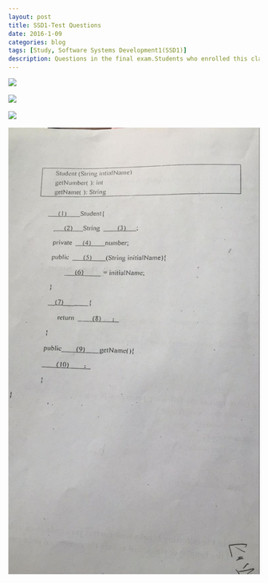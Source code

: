```yaml
---
layout: post
title: SSD1-Test Questions
date: 2016-1-09
categories: blog
tags: [Study, Software Systems Development1(SSD1)]
description: Questions in the final exam.Students who enrolled this class can look my blog as a reference.
---
```


![](https://raw.githubusercontent.com/SophieCXT/blog.io/master/img/WHU/2016-1-09-1.jpg)


![](https://raw.githubusercontent.com/SophieCXT/blog.io/master/img/WHU/2016-1-09-2.jpg)


![](https://raw.githubusercontent.com/SophieCXT/blog.io/master/img/WHU/2016-1-09-3.jpg)


![](https://raw.githubusercontent.com/SophieCXT/blog.io/master/img/WHU/2016-1-09-4.jpg)


